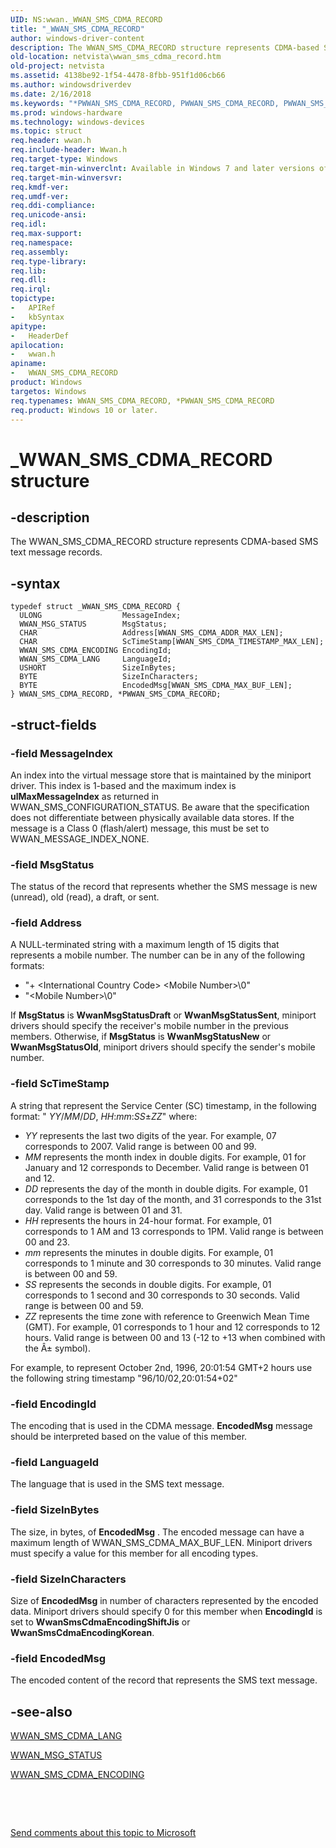 ```yaml
---
UID: NS:wwan._WWAN_SMS_CDMA_RECORD
title: "_WWAN_SMS_CDMA_RECORD"
author: windows-driver-content
description: The WWAN_SMS_CDMA_RECORD structure represents CDMA-based SMS text message records.
old-location: netvista\wwan_sms_cdma_record.htm
old-project: netvista
ms.assetid: 4138be92-1f54-4478-8fbb-951f1d06cb66
ms.author: windowsdriverdev
ms.date: 2/16/2018
ms.keywords: "*PWWAN_SMS_CDMA_RECORD, PWWAN_SMS_CDMA_RECORD, PWWAN_SMS_CDMA_RECORD structure pointer [Network Drivers Starting with Windows Vista], WWAN_SMS_CDMA_RECORD, WWAN_SMS_CDMA_RECORD structure [Network Drivers Starting with Windows Vista], WwanRef_3356fcf9-99f2-4c07-89d5-fa73019f9a27.xml, _WWAN_SMS_CDMA_RECORD, netvista.wwan_sms_cdma_record, wwan/PWWAN_SMS_CDMA_RECORD, wwan/WWAN_SMS_CDMA_RECORD"
ms.prod: windows-hardware
ms.technology: windows-devices
ms.topic: struct
req.header: wwan.h
req.include-header: Wwan.h
req.target-type: Windows
req.target-min-winverclnt: Available in Windows 7 and later versions of Windows.
req.target-min-winversvr: 
req.kmdf-ver: 
req.umdf-ver: 
req.ddi-compliance: 
req.unicode-ansi: 
req.idl: 
req.max-support: 
req.namespace: 
req.assembly: 
req.type-library: 
req.lib: 
req.dll: 
req.irql: 
topictype:
-	APIRef
-	kbSyntax
apitype:
-	HeaderDef
apilocation:
-	wwan.h
apiname:
-	WWAN_SMS_CDMA_RECORD
product: Windows
targetos: Windows
req.typenames: WWAN_SMS_CDMA_RECORD, *PWWAN_SMS_CDMA_RECORD
req.product: Windows 10 or later.
---
```


# _WWAN_SMS_CDMA_RECORD structure


## -description


The WWAN_SMS_CDMA_RECORD structure represents CDMA-based SMS text message records.


## -syntax


````
typedef struct _WWAN_SMS_CDMA_RECORD {
  ULONG                  MessageIndex;
  WWAN_MSG_STATUS        MsgStatus;
  CHAR                   Address[WWAN_SMS_CDMA_ADDR_MAX_LEN];
  CHAR                   ScTimeStamp[WWAN_SMS_CDMA_TIMESTAMP_MAX_LEN];
  WWAN_SMS_CDMA_ENCODING EncodingId;
  WWAN_SMS_CDMA_LANG     LanguageId;
  USHORT                 SizeInBytes;
  BYTE                   SizeInCharacters;
  BYTE                   EncodedMsg[WWAN_SMS_CDMA_MAX_BUF_LEN];
} WWAN_SMS_CDMA_RECORD, *PWWAN_SMS_CDMA_RECORD;
````


## -struct-fields




### -field MessageIndex

An index into the virtual message store that is maintained by the miniport driver. This index is
     1-based and the maximum index is 
     <b>ulMaxMessageIndex</b> as returned in WWAN_SMS_CONFIGURATION_STATUS. Be aware that the specification
     does not differentiate between physically available data stores. If the message is a Class 0
     (flash/alert) message, this must be set to WWAN_MESSAGE_INDEX_NONE.


### -field MsgStatus

The status of the record that represents whether the SMS message is new (unread), old (read), a
     draft, or sent.


### -field Address

A NULL-terminated string with a maximum length of 15 digits that represents a mobile number. The
     number can be in any of the following formats:
     

<ul>
<li>
"+ &lt;International Country Code&gt; &lt;Mobile Number&gt;\0"

</li>
<li>
"&lt;Mobile Number&gt;\0"

</li>
</ul>
If 
     <b>MsgStatus</b> is 
     <b>WwanMsgStatusDraft</b> or 
     <b>WwanMsgStatusSent</b>, miniport drivers should specify the receiver's mobile number in the previous
     members. Otherwise, if 
     <b>MsgStatus</b> is 
     <b>WwanMsgStatusNew</b> or 
     <b>WwanMsgStatusOld</b>, miniport drivers should specify the sender's mobile number.


### -field ScTimeStamp

A string that represent the Service Center (SC) timestamp, in the following format: "
      <i>YY</i>/<i>MM</i>/<i>DD</i>,
      <i>HH</i>:<i>mm</i>:<i>SS</i>±<i>ZZ</i>" where:

<ul>
<li>
<i>YY</i> represents the last two digits of the year. For example, 07 corresponds to 2007. Valid range
        is between 00 and 99.

</li>
<li>
<i>MM</i> represents the month index in double digits. For example, 01 for January and 12 corresponds
        to December. Valid range is between 01 and 12.

</li>
<li>
<i>DD</i> represents the day of the month in double digits. For example, 01 corresponds to the 1st day
        of the month, and 31 corresponds to the 31st day. Valid range is between 01 and 31.

</li>
<li>
<i>HH</i> represents the hours in 24-hour format. For example, 01 corresponds to 1 AM and 13
        corresponds to 1PM. Valid range is between 00 and 23.

</li>
<li>
<i>mm</i> represents the minutes in double digits. For example, 01 corresponds to 1 minute and 30
        corresponds to 30 minutes. Valid range is between 00 and 59.

</li>
<li>
<i>SS</i> represents the seconds in double digits. For example, 01 corresponds to 1 second and 30
        corresponds to 30 seconds. Valid range is between 00 and 59.

</li>
<li>
<i>ZZ</i> represents the time zone with reference to Greenwich Mean Time (GMT). For example, 01
        corresponds to 1 hour and 12 corresponds to 12 hours. Valid range is between 00 and 13 (-12 to +13
        when combined with the Â± symbol).

</li>
</ul>
For example, to represent October 2nd, 1996, 20:01:54 GMT+2 hours use the following string timestamp
      "96/10/02,20:01:54+02"


### -field EncodingId

The encoding that is used in the CDMA message. 
     <b>EncodedMsg</b> message should be interpreted based on the value of this member.


### -field LanguageId

The language that is used in the SMS text message.


### -field SizeInBytes

The size, in bytes, of 
     <b>EncodedMsg</b> . The encoded message can have a maximum length of WWAN_SMS_CDMA_MAX_BUF_LEN. Miniport
     drivers must specify a value for this member for all encoding types.


### -field SizeInCharacters

Size of 
     <b>EncodedMsg</b> in number of characters represented by the encoded data. Miniport drivers should
     specify 0 for this member when 
     <b>EncodingId</b> is set to 
     <b>WwanSmsCdmaEncodingShiftJis</b> or 
     <b>WwanSmsCdmaEncodingKorean</b>.


### -field EncodedMsg

The encoded content of the record that represents the SMS text message.


## -see-also

<a href="..\wwan\ne-wwan-_wwan_sms_cdma_lang.md">WWAN_SMS_CDMA_LANG</a>



<a href="..\wwan\ne-wwan-_wwan_msg_status.md">WWAN_MSG_STATUS</a>



<a href="..\wwan\ne-wwan-_wwan_sms_cdma_encoding.md">WWAN_SMS_CDMA_ENCODING</a>



 

 

<a href="mailto:wsddocfb@microsoft.com?subject=Documentation%20feedback [netvista\netvista]:%20WWAN_SMS_CDMA_RECORD structure%20 RELEASE:%20(2/16/2018)&amp;body=%0A%0APRIVACY STATEMENT%0A%0AWe use your feedback to improve the documentation. We don't use your email address for any other purpose, and we'll remove your email address from our system after the issue that you're reporting is fixed. While we're working to fix this issue, we might send you an email message to ask for more info. Later, we might also send you an email message to let you know that we've addressed your feedback.%0A%0AFor more info about Microsoft's privacy policy, see http://privacy.microsoft.com/en-us/default.aspx." title="Send comments about this topic to Microsoft">Send comments about this topic to Microsoft</a>

